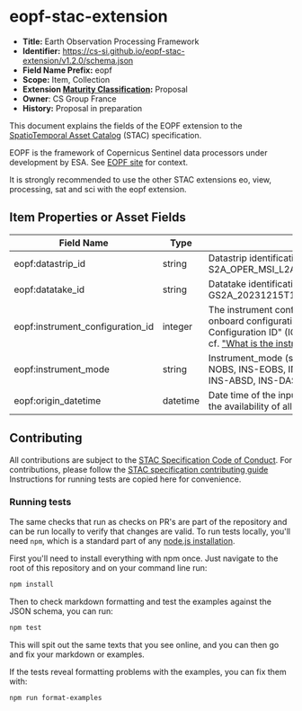 # eopf-stac-extension

- **Title:** Earth Observation Processing Framework
- **Identifier:** <https://cs-si.github.io/eopf-stac-extension/v1.2.0/schema.json>
- **Field Name Prefix:** eopf
- **Scope:** Item, Collection
- **Extension [Maturity Classification](https://github.com/radiantearth/stac-spec/tree/master/extensions/README.md#extension-maturity):** Proposal
- **Owner**: CS Group France
- **History:** Proposal in preparation

This document explains the fields of the EOPF extension to the
[SpatioTemporal Asset Catalog](https://github.com/radiantearth/stac-spec) (STAC) specification.

EOPF is the framework of Copernicus Sentinel data processors under development by ESA.
See [EOPF site](https://eopf.copernicus.eu/) for context.

It is strongly recommended to use the other STAC extensions eo, view, processing, sat and sci with the eopf extension.

## Item Properties or Asset Fields

| Field Name               | Type                                                   | Description                      |
| ------------------------ | ------------------------------------------------------ | -------------------------------- |
| eopf:datastrip_id       | string                                                  | Datastrip identification (specific to Sentinel-2). Example: S2A_OPER_MSI_L2A_DS_2APS_20240308T143352_S20240308T101546_N05.10 |
| eopf:datatake_id        | string                                                  | Datatake identification. Examples: for S1, datatake_id = 12032; for S2, datatake_id = GS2A_20231215T103431_044292_N05.10     |
| eopf:instrument_configuration_id    | integer                                     | The instrument configuration ID is specific to S1 SAR instrument and refers to the onboard configuration. Each version of it has a specific identifier called "Instrument Configuration ID" (ICID) corresponding to a specific number. For more information, cf. ["What is the instrument configuration ID (ICID) ?"](https://sar-mpc.eu/about/faq/) |
| eopf:instrument_mode     | string                                                 | Instrument_mode (specific to Sentinel-2). Supports all datatake_type values: INS-NOBS, INS-EOBS, INS-DASC, INS-ABSR, INS-VIC, INS-RAW, INS-TST, INS-NOBD, INS-ABSD, INS-DASD, INS-VICD |
| eopf:origin_datetime     | datetime                                               | Date time of the input data considered to create the item. Example: for PRIP, time of the availability of all CADU data on the CADIP/XBIP                             |

## Contributing

All contributions are subject to the
[STAC Specification Code of Conduct](https://github.com/radiantearth/stac-spec/blob/master/CODE_OF_CONDUCT.md).
For contributions, please follow the
[STAC specification contributing guide](https://github.com/radiantearth/stac-spec/blob/master/CONTRIBUTING.md) Instructions
for running tests are copied here for convenience.

### Running tests

The same checks that run as checks on PR's are part of the repository and can be run locally to verify that changes are valid. 
To run tests locally, you'll need `npm`, which is a standard part of any [node.js installation](https://nodejs.org/en/download/).

First you'll need to install everything with npm once. Just navigate to the root of this repository and on 
your command line run:
```bash
npm install
```

Then to check markdown formatting and test the examples against the JSON schema, you can run:
```bash
npm test
```

This will spit out the same texts that you see online, and you can then go and fix your markdown or examples.

If the tests reveal formatting problems with the examples, you can fix them with:
```bash
npm run format-examples
```

